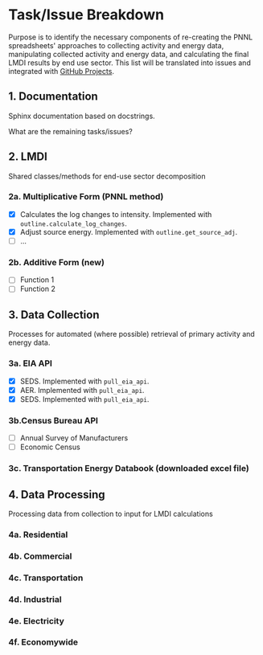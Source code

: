 # Task/Issue Breakdown
Purpose is to identify the necessary components of re-creating the PNNL spreadsheets' approaches to collecting activity and energy data, manipulating collected activity and energy data, and calculating the final LMDI results by end use sector. This list will be translated into issues and integrated with [GitHub Projects](https://github.com/NREL/EnergyIntensityIndicators/projects/1).

## 1. Documentation
Sphinx documentation based on docstrings.

What are the remaining tasks/issues?

## 2. LMDI
Shared classes/methods for end-use sector decomposition
### 2a. Multiplicative Form (PNNL method)
* [x] Calculates the log changes to intensity. Implemented with `outline.calculate_log_changes`.
* [x] Adjust source energy. Implemented with `outline.get_source_adj`.
* [ ] ...

### 2b. Additive Form (new)
* [ ] Function 1
* [ ] Function 2

## 3. Data Collection
Processes for automated (where possible) retrieval of primary activity and energy data.
### 3a. EIA API
* [x] SEDS. Implemented with `pull_eia_api`.
* [x] AER. Implemented with `pull_eia_api`.
* [x] SEDS. Implemented with `pull_eia_api`.

### 3b.Census Bureau API
* [ ] Annual Survey of Manufacturers
* [ ] Economic Census

### 3c. Transportation Energy Databook (downloaded excel file)


## 4. Data Processing
Processing data from collection to input for LMDI calculations
### 4a. Residential

### 4b. Commercial

### 4c. Transportation

### 4d. Industrial

### 4e. Electricity

### 4f. Economywide
